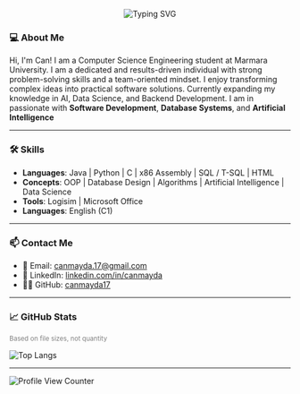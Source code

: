 <p align="center">
  <img src="https://readme-typing-svg.herokuapp.com?font=Fira+Code&duration=3000&pause=1000&color=00F7FF&center=true&vCenter=true&width=435&lines=Hi%2C+I'm+Can!;Computer+Science+Engineering+Student;Software+Developer;+Database+Enthusiast;Always+learning+new+things!" alt="Typing SVG" />
</p>


### 💻 About Me

Hi, I'm Can! I am a Computer Science Engineering student at Marmara University. I am a dedicated and results-driven individual with strong problem-solving skills and a team-oriented mindset. I enjoy transforming complex ideas into practical software solutions. Currently expanding my knowledge in AI, Data Science, and Backend Development. I am in passionate with **Software Development**, **Database Systems**, and **Artificial Intelligence**

---

### 🛠️ Skills

- **Languages**: Java | Python | C | x86 Assembly | SQL / T-SQL | HTML  
- **Concepts**: OOP | Database Design | Algorithms | Artificial Intelligence | Data Science  
- **Tools**: Logisim | Microsoft Office  
- **Languages**: English (C1)

---

### 📫 Contact Me

- 📧 Email: canmayda.17@gmail.com  
- 💼 LinkedIn: [linkedin.com/in/canmayda](https://linkedin.com/in/canmayda)  
- 🧑‍💻 GitHub: [canmayda17](https://github.com/canmayda17)

---

### 📈 GitHub Stats
<sub><span style="color:gray">Based on file sizes, not quantity</span></sub>

![Top Langs](https://github-readme-stats.vercel.app/api/top-langs/?username=canmayda17&layout=compact&theme=tokyonight&hide_border=true)

---

![Profile View Counter](https://komarev.com/ghpvc/?username=canmayda17&color=blue&style=flat)
